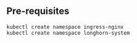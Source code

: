 ## Pre-requisites

```
kubectl create namespace ingress-nginx
kubectl create namespace longhorn-system
```
